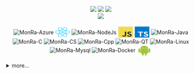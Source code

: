 <!--Hello
<h2><img src="https://emojis.slackmojis.com/emojis/images/1531849430/4246/blob-sunglasses.gif?1531849430" width="30"/> Hi There👋 , I'm MonRá! <img src="https://media.giphy.com/media/12oufCB0MyZ1Go/giphy.gif" width="50"><img src="https://i.giphy.com/9KawrQzIwdAYg.webp" width="50"></h2>
-->

<div>
  </p>
  <div align="center">
   <a href="https://www.facebook.com/ramon.chaib" target="_blank"><img src="https://img.shields.io/badge/-Facebook-%230077B5?style=for-the-badge&logo=facebook&logoColor=white" target="_blank"></a> 
  <a href="https://www.instagram.com/monrapps/" target="_blank"><img src="https://img.shields.io/badge/-Instagram-%23E4405F?style=for-the-badge&logo=instagram&logoColor=white" target="_blank"></a>
  <a href="https://www.linkedin.com/in/ramon-chaib-27007635/" target="_blank"><img src="https://img.shields.io/badge/-LinkedIn-%230077B5?style=for-the-badge&logo=linkedin&logoColor=white" target="_blank"></a>   
</div>

<div align="center">
  <img src="https://i.giphy.com/MM0Jrc8BHKx3y.webp">
</div>
  
 <div style="display: inline_block" align="center"><br>
  <img align="center" alt="MonRa-Azure" height="30" width="40" src="https://cdn.jsdelivr.net/gh/devicons/devicon/icons/azure/azure-original.svg">
  <img align="center" alt="MonRa-React" height="30" width="40" src="https://raw.githubusercontent.com/devicons/devicon/master/icons/react/react-original.svg">
  <img align="center" alt="MonRa-NodeJs" height="30" width="40" src="https://cdn.jsdelivr.net/gh/devicons/devicon/icons/nodejs/nodejs-original.svg">
  <img align="center" alt="MonRa-Js" height="30" width="40" src="https://raw.githubusercontent.com/devicons/devicon/master/icons/javascript/javascript-original.svg">     <img align="center" alt="MonRa-Ts" height="30" width="40" src="https://raw.githubusercontent.com/devicons/devicon/master/icons/typescript/typescript-original.svg">
  <img align="center" alt="MonRa-Java" height="30" width="40" src="https://cdn.jsdelivr.net/gh/devicons/devicon/icons/java/java-original.svg">
  <img align="center" alt="MonRa-C" height="30" width="40" src="https://cdn.jsdelivr.net/gh/devicons/devicon/icons/c/c-original.svg">
  <img align="center" alt="MonRa-CS" height="30" width="40" src="https://cdn.jsdelivr.net/gh/devicons/devicon/icons/csharp/csharp-original.svg">
  <img align="center" alt="MonRa-Cpp" height="30" width="40" src="https://cdn.jsdelivr.net/gh/devicons/devicon/icons/cplusplus/cplusplus-original.svg">
  <img align="center" alt="MonRa-QT" height="30" width="40" src="https://cdn.jsdelivr.net/gh/devicons/devicon/icons/qt/qt-original.svg">
  <img align="center" alt="MonRa-Linux" height="30" width="40" src="https://cdn.jsdelivr.net/gh/devicons/devicon/icons/linux/linux-original.svg">
  <img align="center" alt="MonRa-Mysql" height="30" width="40" src="https://cdn.jsdelivr.net/gh/devicons/devicon/icons/mysql/mysql-original.svg">
  <img align="center" alt="MonRa-Docker" height="30" width="40" src="https://cdn.jsdelivr.net/gh/devicons/devicon/icons/docker/docker-original.svg">  
  <img align="center" alt="MonRa-Android" height="30" width="40" src="https://github.com/devicons/devicon/blob/master/icons/android/android-original.svg">
  
</div>
</a>

</br>
<!--
[![github activity graph](https://activity-graph.herokuapp.com/graph?username=monrapps&theme=chartreuse-dark)](https://github.com/monrapps/)
-->
<div>
<details>
      <summary>more...</summary>
      
<!--
### <img src="https://media.giphy.com/media/VgCDAzcKvsR6OM0uWg/giphy.gif" width="50"> A little more about me...  

```javascript
const monra = {
    pronouns: "He" | "Him",
    code: ["any"],
    askMeAbout: ["any"],
    technologies: {
        backEnd: {
            js: ["any"],
        },
        mobileApp: {
            native: ["Android Development"]
        },
        devOps: ["AWS", "Docker🐳", "Route53", "Nginx"],
        databases: ["mongo", "MySql", "sqlite"],
        misc: ["Firebase", "Socket.IO", "selenium", "open-cv", "php", "SuiteApp"]
    },
    architecture: ["Serverless Architecture", "Progressive web applications", "Single page applications"],
    currentFocus: "Building Robots to ease opertations",
    funFact: "There are two ways to write error-free programs; only the third one works"
};
```
-->

---
<!--START_SECTION:waka-->
![Code Time](http://img.shields.io/badge/Code%20Time-1%2C290%20hrs%2033%20mins-blue)

![Profile Views](http://img.shields.io/badge/Profile%20Views-0-blue)

![Lines of code](https://img.shields.io/badge/From%20Hello%20World%20I%27ve%20Written-4.9%20million%20lines%20of%20code-blue)

**🐱 My GitHub Data** 

> 📦 73.3 kB Used in GitHub's Storage 
 > 
> 🏆 3,852 Contributions in the Year 2025
 > 
> 🚫 Not Opted to Hire
 > 
> 📜 25 Public Repositories 
 > 
> 🔑 22 Private Repositories 
 > 
**I'm an Early 🐤** 

```text
🌞 Morning                10018 commits       ████████░░░░░░░░░░░░░░░░░   32.12 % 
🌆 Daytime                13257 commits       ███████████░░░░░░░░░░░░░░   42.51 % 
🌃 Evening                4405 commits        ████░░░░░░░░░░░░░░░░░░░░░   14.12 % 
🌙 Night                  3509 commits        ███░░░░░░░░░░░░░░░░░░░░░░   11.25 % 
```
📅 **I'm Most Productive on Thursday** 

```text
Monday                   5674 commits        █████░░░░░░░░░░░░░░░░░░░░   18.19 % 
Tuesday                  5805 commits        █████░░░░░░░░░░░░░░░░░░░░   18.61 % 
Wednesday                5935 commits        █████░░░░░░░░░░░░░░░░░░░░   19.03 % 
Thursday                 6805 commits        █████░░░░░░░░░░░░░░░░░░░░   21.82 % 
Friday                   4413 commits        ████░░░░░░░░░░░░░░░░░░░░░   14.15 % 
Saturday                 1453 commits        █░░░░░░░░░░░░░░░░░░░░░░░░   04.66 % 
Sunday                   1104 commits        █░░░░░░░░░░░░░░░░░░░░░░░░   03.54 % 
```


📊 **This Week I Spent My Time On** 

```text
🕑︎ Time Zone: America/Sao_Paulo

💬 Programming Languages: 
Markdown                 59 mins             ███████████░░░░░░░░░░░░░░   42.85 % 
Other                    41 mins             ███████░░░░░░░░░░░░░░░░░░   29.99 % 
YAML                     16 mins             ███░░░░░░░░░░░░░░░░░░░░░░   11.82 % 
Makefile                 12 mins             ██░░░░░░░░░░░░░░░░░░░░░░░   09.33 % 
Python                   4 mins              █░░░░░░░░░░░░░░░░░░░░░░░░   03.12 % 

🔥 Editors: 
VS Code                  2 hrs 18 mins       █████████████████████████   100.00 % 

🐱‍💻 Projects: 
Unknown Project          1 hr 31 mins        █████████████████░░░░░░░░   66.34 % 
sentinai-watchdog        15 mins             ███░░░░░░░░░░░░░░░░░░░░░░   10.98 % 
wlm-infra                12 mins             ██░░░░░░░░░░░░░░░░░░░░░░░   09.12 % 
zmqslip                  10 mins             ██░░░░░░░░░░░░░░░░░░░░░░░   07.66 % 
godaddy-cert-updater     4 mins              █░░░░░░░░░░░░░░░░░░░░░░░░   03.36 % 

💻 Operating System: 
Windows                  1 hr 31 mins        █████████████████░░░░░░░░   66.34 % 
WSL                      46 mins             ████████░░░░░░░░░░░░░░░░░   33.66 % 
```

**I Mostly Code in C++** 

```text
C                        17 repos            █████░░░░░░░░░░░░░░░░░░░░   18.09 % 
Python                   13 repos            ███░░░░░░░░░░░░░░░░░░░░░░   13.83 % 
JavaScript               10 repos            ███░░░░░░░░░░░░░░░░░░░░░░   10.64 % 
Shell                    6 repos             ██░░░░░░░░░░░░░░░░░░░░░░░   06.38 % 
HTML                     6 repos             ██░░░░░░░░░░░░░░░░░░░░░░░   06.38 % 
```



**Timeline**

![Lines of Code chart](https://raw.githubusercontent.com/monrapps/monrapps/master/assets/bar_graph.png)


 Last Updated on 05/09/2025 13:08:16 UTC
<!--END_SECTION:waka-->
